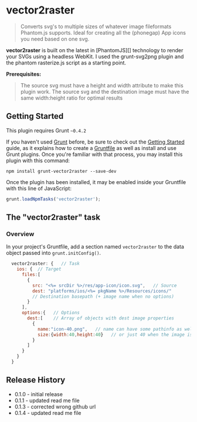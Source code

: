 # vector2raster

> Converts svg's to multiple sizes of whatever image fileformats Phantom.js supports. Ideal for creating all the (phonegap) App icons you need based on one svg.

**vector2raster** is built on the latest in [PhantomJS][] technology to render your SVGs using a headless WebKit. I used the grunt-svg2png plugin and the phantom rasterize.js script as a starting point.

**Prerequisites:**
> The source svg must have a height and width attribute to make this plugin work.
The source svg and the destination image must have the same width:height ratio for optimal results

## Getting Started
This plugin requires Grunt `~0.4.2`

If you haven't used [Grunt](http://gruntjs.com/) before, be sure to check out the [Getting Started](http://gruntjs.com/getting-started) guide, as it explains how to create a [Gruntfile](http://gruntjs.com/sample-gruntfile) as well as install and use Grunt plugins. Once you're familiar with that process, you may install this plugin with this command:

```shell
npm install grunt-vector2raster --save-dev
```

Once the plugin has been installed, it may be enabled inside your Gruntfile with this line of JavaScript:

```js
grunt.loadNpmTasks('vector2raster');
```

## The "vector2raster" task

### Overview
In your project's Gruntfile, add a section named `vector2raster` to the data object passed into `grunt.initConfig()`.

```js
  vector2raster: {   // Task
    ios: {  // Target
      files:[
        {
          src: "<%= srcDir %>/res/app-icon/icon.svg",   // Source
          dest: "platforms/ios/<%= pkgName %>/Resources/icons/"
          // Destination basepath (+ image name when no options)
        }
      ],
      options:{   // Options
        dest:[    // Array of objects with dest image properties
          {
            name:"icon-40.png",   // name can have some pathinfo as well
            size:{width:40,height:40}   // or just 40 when the image is square
          }
        ]
      }
    }
  }
```


## Release History
- 0.1.0 - initial release
- 0.1.1 - updated read me file
- 0.1.3 - corrected wrong github url
- 0.1.4 - updated read me file
